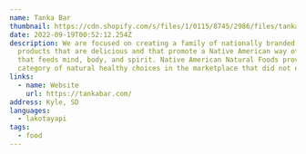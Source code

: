 ```yaml
---
name: Tanka Bar
thumbnail: https://cdn.shopify.com/s/files/1/0115/8745/2986/files/tanka-bar-logo_280x@2x.png?v=1604806938
date: 2022-09-19T00:52:12.254Z
description: We are focused on creating a family of nationally branded buffalo-based food
  products that are delicious and that promote a Native American way of wellness
  that feeds mind, body, and spirit. Native American Natural Foods provides a
  category of natural healthy choices in the marketplace that did not exist. Our Tanka product line features a variety of flavors with Tanka Bars, Tanka Bites, Tanka Sticks and Tanka Warrior Bars. We are the maker of the only nationally distributed Native American packaged snack brand in the natural foods industry. Native American Natural Foods is a certified Minority-Owned Business, a certified Native American-Owned Business, and a certified B Corporation.
links:
  - name: Website
    url: https://tankabar.com/
address: Kyle, SD
languages:
  - lakotayapi
tags:
  - food
---
```

